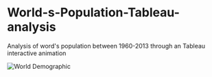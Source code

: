 # World-s-Population-Tableau-analysis
Analysis of word's population between 1960-2013 through an Tableau interactive animation

![World Demographic](https://user-images.githubusercontent.com/48348504/178526840-f3d12a7b-802e-4beb-b191-848d8a6b15ce.png)


